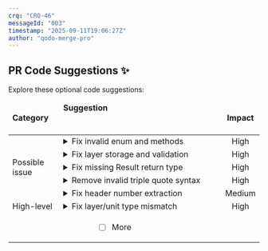 ```yaml
---
crq: "CRQ-46"
messageId: "003"
timestamp: "2025-09-11T19:06:27Z"
author: "qodo-merge-pro"
---
```


## PR Code Suggestions ✨

<!-- 73f3a37 -->

Explore these optional code suggestions:

<table><thead><tr><td><strong>Category</strong></td><td align=left><strong>Suggestion&nbsp; &nbsp; &nbsp; &nbsp; &nbsp; &nbsp; &nbsp; &nbsp; &nbsp; &nbsp; &nbsp; &nbsp; &nbsp; &nbsp; &nbsp; &nbsp; &nbsp; &nbsp; &nbsp; &nbsp; &nbsp; &nbsp; &nbsp; &nbsp; &nbsp; &nbsp; &nbsp; &nbsp; &nbsp; &nbsp; &nbsp; &nbsp; &nbsp; &nbsp; &nbsp; &nbsp; &nbsp; &nbsp; &nbsp; &nbsp; &nbsp; &nbsp; &nbsp; &nbsp; &nbsp; &nbsp; &nbsp; &nbsp; &nbsp; &nbsp; &nbsp; &nbsp; &nbsp; &nbsp; &nbsp; &nbsp; &nbsp; &nbsp; &nbsp; &nbsp; &nbsp; &nbsp; &nbsp; &nbsp; &nbsp; &nbsp; </strong></td><td align=center><strong>Impact</strong></td></tr><tbody><tr><td rowspan=5>Possible issue</td>
<td>



<details><summary>Fix invalid enum and methods</summary>

___

**The enum implementation is syntactically invalid and the <code>count</code> method never <br>returns a value. Also, constructors for payload variants are called without <br>arguments. Implement proper match arms with return values and supply payloads in <br><code>zos_sequence</code>.**

[generated_lattice_code/value_type.rs [1]](https://github.com/meta-introspector/git-submodules-rs-nix/pull/11/files#diff-4534ce506bbc5e0a512da2a9f61948dc44575940029777e3be9fa6f1ce706735R1-R1)

```diff
-# [derive (Debug , PartialEq , Eq , Clone , Copy)] pub enum ValueType { Bit , ThreeValue , FiveValue , PrimeValue7 (u8) , PrimeValue11 (u8) , PrimeValue13 (u8) , PrimeValue17 (u8) , PrimeValue19 (u8) , } impl ValueType { pub fn count (& self) -> u8 { match self { ValueType :: Bit , ValueType :: ThreeValue , ValueType :: FiveValue , ValueType :: PrimeValue7 (p) , ValueType :: PrimeValue11 (p) , ValueType :: PrimeValue13 (p) , ValueType :: PrimeValue17 (p) , ValueType :: PrimeValue19 (p) , } } pub fn zos_sequence () -> Vec < ValueType > { vec ! [ValueType :: Bit , ValueType :: ThreeValue , ValueType :: FiveValue , ValueType :: PrimeValue7 , ValueType :: PrimeValue11 , ValueType :: PrimeValue13 , ValueType :: PrimeValue17 , ValueType :: PrimeValue19 ,] } }
+#[derive(Debug, PartialEq, Eq, Clone, Copy)]
+pub enum ValueType {
+    Bit,
+    ThreeValue,
+    FiveValue,
+    PrimeValue7(u8),
+    PrimeValue11(u8),
+    PrimeValue13(u8),
+    PrimeValue17(u8),
+    PrimeValue19(u8),
+}
 
+impl ValueType {
+    pub fn count(&self) -> u8 {
+        match self {
+            ValueType::Bit => 2,
+            ValueType::ThreeValue => 3,
+            ValueType::FiveValue => 5,
+            ValueType::PrimeValue7(_) => 7,
+            ValueType::PrimeValue11(_) => 11,
+            ValueType::PrimeValue13(_) => 13,
+            ValueType::PrimeValue17(_) => 17,
+            ValueType::PrimeValue19(_) => 19,
+        }
+    }
+
+    pub fn zos_sequence() -> Vec<ValueType> {
+        vec![
+            ValueType::Bit,
+            ValueType::ThreeValue,
+            ValueType::FiveValue,
+            ValueType::PrimeValue7(7),
+            ValueType::PrimeValue11(11),
+            ValueType::PrimeValue13(13),
+            ValueType::PrimeValue17(17),
+            ValueType::PrimeValue19(19),
+        ]
+    }
+}
+
```



`[To ensure code accuracy, apply this suggestion manually]`


<details><summary>Suggestion importance[1-10]: 10</summary>

__

Why: The suggestion correctly identifies that the generated code is syntactically invalid and will not compile, fixing multiple critical errors in the `count` and `zos_sequence` methods.


</details></details></td><td align=center>High

</td></tr><tr><td>



<details><summary>Fix layer storage and validation</summary>

___

**<code>instances</code> stores <code>T</code> but you push <code>Instance<T></code>, causing a type mismatch. Also, calling <br><code>value_count()</code> on a unit requires indexing and will panic if empty. Store <code>Vec<Instance<T>></code> <br>and compare <code>T::value_count()</code> to the layer value count.**

[generated_lattice_code/lattice_layer_struct.rs [1]](https://github.com/meta-introspector/git-submodules-rs-nix/pull/11/files#diff-0aacd04a7a621f806b54ffa94092f874682700841e03474720504945ec824126R1-R1)

```diff
-# [derive (Debug , Clone)] pub struct LatticeLayer < T : HasValueCount + std :: fmt :: Debug > { pub value_type : ValueType , pub instances : Vec < T > , } impl < T : HasValueCount + std :: fmt :: Debug > LatticeLayer < T > { pub fn new (value_type : ValueType) -> Self { Self { value_type , instances : Vec :: new () } } pub fn add_instance (& mut self , instance : Instance < T >) { assert_eq ! (instance . units [0] . value_count () , self . value_type . count () , "Instance unit value count must match layer's value type") ; self . instances . push (instance) ; } pub fn describe (& self) { println ! ("\n--- Lattice Layer: {:?} (k={}) ---" , self . value_type , self . value_type . count ()) ; for instance in & self . instances { instance . describe () ; } } }
+#[derive(Debug, Clone)]
+pub struct LatticeLayer<T: HasValueCount + std::fmt::Debug> {
+    pub value_type: ValueType,
+    pub instances: Vec<Instance<T>>,
+}
 
+impl<T: HasValueCount + std::fmt::Debug> LatticeLayer<T> {
+    pub fn new(value_type: ValueType) -> Self {
+        Self { value_type, instances: Vec::new() }
+    }
+
+    pub fn add_instance(&mut self, instance: Instance<T>) {
+        assert_eq!(
+            T::value_count(),
+            self.value_type.count(),
+            "Instance unit value count must match layer's value type"
+        );
+        self.instances.push(instance);
+    }
+
+    pub fn describe(&self) {
+        println!("\n--- Lattice Layer: {:?} (k={}) ---", self.value_type, self.value_type.count());
+        for instance in &self.instances {
+            instance.describe();
+        }
+    }
+}
+
```



`[To ensure code accuracy, apply this suggestion manually]`


<details><summary>Suggestion importance[1-10]: 10</summary>

__

Why: The suggestion correctly identifies a critical type mismatch where an `Instance<T>` is pushed into a `Vec<T>`, which would cause a compilation failure, and provides a correct fix.


</details></details></td><td align=center>High

</td></tr><tr><td>



<details><summary>Fix missing Result return type</summary>

___

**The main function returns <code>Ok(())</code> but is not declared to return a <code>Result</code> type. <br>This will cause a compilation error since <code>Ok(())</code> can only be returned from <br>functions with a <code>Result</code> return type.**

[src/lattice_mapper_app.rs [136-209]](https://github.com/meta-introspector/git-submodules-rs-nix/pull/11/files#diff-d4b10dc90da2ebd2e54c216c08faf398915f797cc4bf2e94185cd40832762c62R136-R209)

```diff
-fn main() {
+fn main() -> Result<(), Box<dyn std::error::Error>> {
     println!("\n--- Lattice Mapper Application ---");
     ...
     Ok(())
 }
```



`[To ensure code accuracy, apply this suggestion manually]`


<details><summary>Suggestion importance[1-10]: 9</summary>

__

Why: The suggestion correctly identifies a compilation error where the `main` function returns `Ok(())` without being declared to return a `Result` type.


</details></details></td><td align=center>High

</td></tr><tr><td>



<details><summary>Remove invalid triple quote syntax</summary>

___

**The file starts with triple quotes which is invalid Rust syntax. Rust uses <code>//!</code> <br>for module-level documentation comments, not triple quotes. This will prevent <br>the file from compiling.**

[src/grand_unified_search.rs [1-148]](https://github.com/meta-introspector/git-submodules-rs-nix/pull/11/files#diff-b8a48c02f53b75052bc23d20df7488207a5b86d7815d3fb29ef0b8b985553ab1R1-R148)

```diff
-"""//! This program conceptually outlines a "Grand Unified Search" system in Rust.
+//! This program conceptually outlines a "Grand Unified Search" system in Rust.
 //! It aims to demonstrate how a program could parse its own code, search for similar
 //! programs within a vast repository (like 10k submodules), and interact with LLMs
 //! for knowledge extraction, all within the framework of our defined lattice.
 ...
-""
```



`[To ensure code accuracy, apply this suggestion manually]`


<details><summary>Suggestion importance[1-10]: 9</summary>

__

Why: The suggestion correctly points out that the entire file is wrapped in triple quotes, which is invalid Rust syntax and will cause a compilation error.


</details></details></td><td align=center>High

</td></tr><tr><td>



<details><summary>Fix header number extraction</summary>

___

**The first grep doesn’t use PCRE, so <code>\K</code> is treated literally and the match always <br>fails. Use a single PCRE-enabled grep to extract the number, ensuring headers <br>are detected correctly and numbering isn’t corrupted.**

[tools/gh_scripts/standardize_and_move_crqs.sh [43]](https://github.com/meta-introspector/git-submodules-rs-nix/pull/11/files#diff-8c55bddfb101eb3114069c644947a8dd51e359934e566113c182d18a2dfd27eaR43-R43)

```diff
-CRQ_NUMBER_FROM_HEADER=$(grep -m 1 "^# CRQ-\K[0-9]+" "$CRQ_FILE_PATH" | grep -oP 'CRQ-\K[0-9]+')
+CRQ_NUMBER_FROM_HEADER=$(grep -oP -m1 '^# CRQ-\K[0-9]+' "$CRQ_FILE_PATH")
```



`[To ensure code accuracy, apply this suggestion manually]`


<details><summary>Suggestion importance[1-10]: 8</summary>

__

Why: The suggestion correctly identifies that the `grep` command uses a PCRE-specific feature `\K` without enabling PCRE, which would cause it to fail, and provides a correct and more efficient fix.


</details></details></td><td align=center>Medium

</td></tr><tr><td rowspan=1>High-level</td>
<td>



<details><summary>Fix layer/unit type mismatch</summary>

___

**The <code>build_zos_lattice</code> function in <code>src/lib.rs</code> incorrectly attempts to add <br><code>bool</code>-based instances to layers defined as <code>ThreeValue</code>, which will cause a runtime <br>panic due to an assertion in <code>LatticeLayer::add_instance</code>. The fix is to ensure <br>the <code>ValueType</code> of the layer matches the type of the instances being added.**


### Examples:



<details>
<summary>
<a href="https://github.com/meta-introspector/git-submodules-rs-nix/pull/11/files#diff-b1a35a68f14e696205874893c07fd24fdb88882b47c23cc0e0c80a30c7d53759R27-R29">src/lib.rs [27-29]</a>
</summary></details>



<details>
<summary>
<a href="https://github.com/meta-introspector/git-submodules-rs-nix/pull/11/files#diff-780a4d5fb95789264d299113f8c45e066dafc4aa039180f7494020e35c5246b6R79-R80">src/lattice_model.rs [79-80]</a>
</summary></details>




### Solution Walkthrough:



#### Before:
```rust
// In src/lib.rs
pub fn build_zos_lattice(...) -> Lattice {
    // ...
    // Layer is created for 3-value types, but its generic type is `bool` (2-value)
    let mut crq_documentation_layer = LatticeLayer::<bool>::new(ValueType::ThreeValue);
    // ...
    for (file_path_str, file_extension, conceptual_content) in files {
        // ...
        // An instance with `bool` units is created
        let instance = Instance::new(..., predicates.into_iter().map(|wp| wp.0).collect());

        // This call will panic at runtime
        crq_documentation_layer.add_instance(instance);
    }
    // ...
}

// In src/lattice_model.rs
impl<T: HasValueCount> LatticeLayer<T> {
    pub fn add_instance(&mut self, instance: Instance<T>) {
        // This assertion fails: T::value_count() (2 for bool) != self.value_type.count() (3 for ThreeValue)
        assert_eq!(T::value_count(), self.value_type.count(), ...);
        self.instances.push(instance);
    }
}

```



#### After:
```rust
// In src/lib.rs
pub fn build_zos_lattice(...) -> Lattice {
    // ...
    // Option 1: Align layer type with instance type.
    let mut crq_documentation_layer = LatticeLayer::<bool>::new(ValueType::Bit);
    // ...
    for (file_path_str, file_extension, conceptual_content) in files {
        // ...
        let instance = Instance::new(..., predicates.into_iter().map(|wp| wp.0).collect());

        // This call will now succeed.
        crq_documentation_layer.add_instance(instance);
    }
    // ...
}

// In src/lattice_model.rs
// (No changes needed here, the assertion correctly caught the bug)
impl<T: HasValueCount> LatticeLayer<T> {
    pub fn add_instance(&mut self, instance: Instance<T>) {
        assert_eq!(T::value_count(), self.value_type.count(), ...);
        self.instances.push(instance);
    }
}

```




<details><summary>Suggestion importance[1-10]: 9</summary>

__

Why: This suggestion correctly identifies a critical runtime panic in the `build_zos_lattice` function, where a `LatticeLayer` initialized for `ThreeValue` types is incorrectly populated with `bool` instances, causing an assertion failure.


</details></details></td><td align=center>High

</td></tr>
<tr><td align="center" colspan="2">

- [ ] More <!-- /improve --more_suggestions=true -->

</td><td></td></tr></tbody></table>
